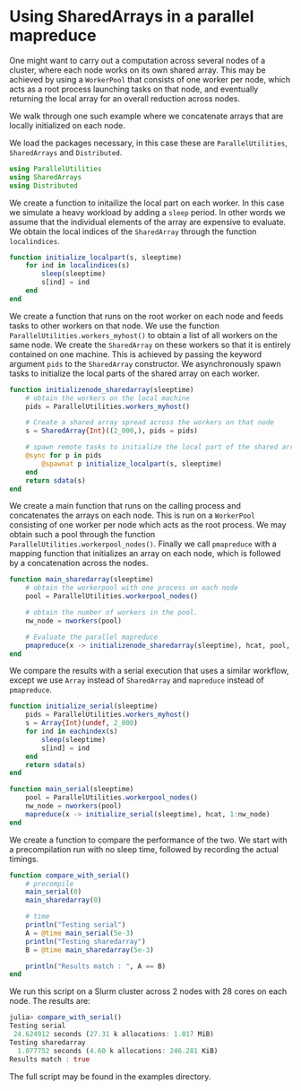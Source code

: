 # Using SharedArrays in a parallel mapreduce

One might want to carry out a computation across several nodes of a cluster, where each node works on its own shared array. This may be achieved by using a `WorkerPool` that consists of one worker per node, which acts as a root process launching tasks on that node, and eventually returning the local array for an overall reduction across nodes.

We walk through one such example where we concatenate arrays that are locally initialized on each node.

We load the packages necessary, in this case these are `ParallelUtilities`, `SharedArrays` and `Distributed`.

```julia
using ParallelUtilities
using SharedArrays
using Distributed
```

We create a function to initailize the local part on each worker. In this case we simulate a heavy workload by adding a `sleep` period. In other words we assume that the individual elements of the array are expensive to evaluate. We obtain the local indices of the `SharedArray` through the function `localindices`.

```julia
function initialize_localpart(s, sleeptime)
    for ind in localindices(s)
        sleep(sleeptime)
        s[ind] = ind
    end
end
```

We create a function that runs on the root worker on each node and feeds tasks to other workers on that node. We use the function `ParallelUtilities.workers_myhost()` to obtain a list of all workers on the same node. We create the `SharedArray` on these workers so that it is entirely contained on one machine. This is achieved by passing the keyword argument `pids` to the `SharedArray` constructor. We asynchronously spawn tasks to initialize the local parts of the shared array on each worker.

```julia
function initializenode_sharedarray(sleeptime)
    # obtain the workers on the local machine
    pids = ParallelUtilities.workers_myhost()

    # Create a shared array spread across the workers on that node
    s = SharedArray{Int}((2_000,), pids = pids)

    # spawn remote tasks to initialize the local part of the shared array
    @sync for p in pids
        @spawnat p initialize_localpart(s, sleeptime)
    end
    return sdata(s)
end
```

We create a main function that runs on the calling process and concatenates the arrays on each node. This is run on a `WorkerPool` consisting of one worker per node which acts as the root process. We may obtain such a pool through the function `ParallelUtilities.workerpool_nodes()`. Finally we call `pmapreduce` with a mapping function  that initializes an array on each node, which is followed by a concatenation across the nodes.

```julia
function main_sharedarray(sleeptime)
    # obtain the workerpool with one process on each node
    pool = ParallelUtilities.workerpool_nodes()

    # obtain the number of workers in the pool.
    nw_node = nworkers(pool)

    # Evaluate the parallel mapreduce
    pmapreduce(x -> initializenode_sharedarray(sleeptime), hcat, pool, 1:nw_node)
end
```

We compare the results with a serial execution that uses a similar workflow, except we use `Array` instead of `SharedArray` and `mapreduce` instead of `pmapreduce`.

```julia
function initialize_serial(sleeptime)
    pids = ParallelUtilities.workers_myhost()
    s = Array{Int}(undef, 2_000)
    for ind in eachindex(s)
        sleep(sleeptime)
        s[ind] = ind
    end
    return sdata(s)
end

function main_serial(sleeptime)
    pool = ParallelUtilities.workerpool_nodes()
    nw_node = nworkers(pool)
    mapreduce(x -> initialize_serial(sleeptime), hcat, 1:nw_node)
end
```

We create a function to compare the performance of the two. We start with a precompilation run with no sleep time, followed by recording the actual timings.

```julia
function compare_with_serial()
    # precompile
    main_serial(0)
    main_sharedarray(0)

    # time
    println("Testing serial")
    A = @time main_serial(5e-3)
    println("Testing sharedarray")
    B = @time main_sharedarray(5e-3)

    println("Results match : ", A == B)
end
```

We run this script on a Slurm cluster across 2 nodes with 28 cores on each node. The results are:

```julia
julia> compare_with_serial()
Testing serial
 24.624912 seconds (27.31 k allocations: 1.017 MiB)
Testing sharedarray
  1.077752 seconds (4.60 k allocations: 246.281 KiB)
Results match : true
```

The full script may be found in the examples directory.
